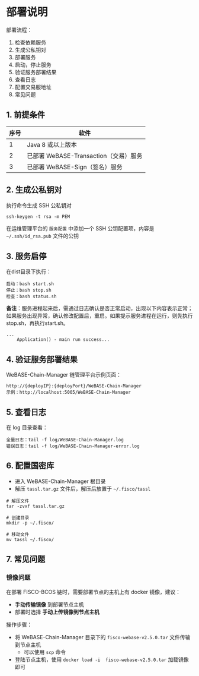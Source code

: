 # 部署说明

部署流程：

1. 检查依赖服务
2. 生成公私钥对
3. 部署服务
4. 启动，停止服务
5. 验证服务部署结果
6. 查看日志
7. 配置交易服地址
8. 常见问题

## 1. 前提条件

| 序号 | 软件           |
| ---- | ------------------- |
| 1    | Java 8 或以上版本     |
| 2    | 已部署 WeBASE-Transaction（交易）服务|
| 3    | 已部署 WeBASE-Sign（签名）服务|
    
## 2. 生成公私钥对

执行命令生成 SSH 公私钥对

```shell
ssh-keygen -t rsa -m PEM
```

在运维管理平台的 `服务配置` 中添加一个 SSH 公钥配置项，内容是 `~/.ssh/id_rsa.pub` 文件的公钥


## 3. 服务启停

在dist目录下执行：
```shell
启动：bash start.sh
停止：bash stop.sh
检查：bash status.sh
```
**备注**：服务进程起来后，需通过日志确认是否正常启动，出现以下内容表示正常；如果服务出现异常，确认修改配置后，重启。如果提示服务进程在运行，则先执行stop.sh，再执行start.sh。

```
...
	Application() - main run success...
```

## 4. 验证服务部署结果

WeBASE-Chain-Manager 链管理平台示例页面：

```
http://{deployIP}:{deployPort}/WeBASE-Chain-Manager
示例：http://localhost:5005/WeBASE-Chain-Manager
```


## 5. 查看日志

在 log 目录查看：
```shell
全量日志：tail -f log/WeBASE-Chain-Manager.log
错误日志：tail -f log/WeBASE-Chain-Manager-error.log
```


## 6. 配置国密库

* 进入 WeBASE-Chain-Manager 根目录
* 解压 `tassl.tar.gz` 文件后，解压后放置于 `~/.fisco/tassl`

```shell
# 解压文件
tar -zvxf tassl.tar.gz

# 创建目录
mkdir -p ~/.fisco/

# 移动文件
mv tassl ~/.fisco/
```

## 7. 常见问题
### 镜像问题
在部署 FISCO-BCOS 链时，需要部署节点的主机上有 docker 镜像，建议：
* **手动传输镜像** 到部署节点主机
* 部署时选择 **手动上传镜像到节点主机**

操作步骤：
* 将 WeBASE-Chain-Manager 目录下的 `fisco-webase-v2.5.0.tar` 文件传输到节点主机
    * 可以使用 `scp` 命令
* 登陆节点主机，使用 `docker load -i  fisco-webase-v2.5.0.tar` 加载镜像即可